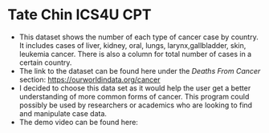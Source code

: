 # Tate Chin ICS4U CPT

* This dataset shows the number of each type of cancer case by country. It includes cases of liver, kidney, oral, lungs, larynx,gallbladder, skin, leukemia cancer. There is also a column for total number of cases in a certain country.
* The link to the dataset can be found here under the *Deaths From Cancer* section: https://ourworldindata.org/cancer
* I decided to choose this data set as it would help the user get a better understanding of more common forms of cancer. This program could possibly be used by researchers or academics who are looking to find and manipulate case data.
* The demo video can be found here: 
